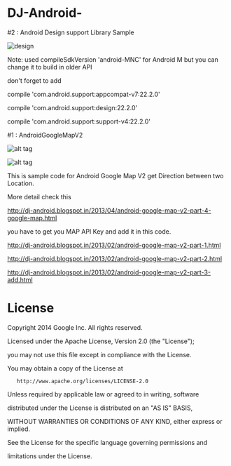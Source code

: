 DJ-Android-
===========
#2 : Android Design support Library Sample

![design](https://github.com/dhaval0122/DJ-Android-/blob/master/GM_20150603_183045.gif)

Note:  used compileSdkVersion 'android-MNC' for Android M but you can change it to build in older API

don't forget to add

 compile 'com.android.support:appcompat-v7:22.2.0'
 
 compile 'com.android.support:design:22.2.0'
 
 compile 'com.android.support:support-v4:22.2.0'


#1 : AndroidGoogleMapV2

![alt tag](http://4.bp.blogspot.com/-M-WQt1fkCvI/UXERoTECHzI/AAAAAAAABTY/lTZzywBjutc/s1600/map4_1.png)

![alt tag](http://1.bp.blogspot.com/--iNhka-FoWQ/UXERvbYVV0I/AAAAAAAABTc/wCJdRc3sYtQ/s1600/map4_2.png)

This is sample code for Android Google Map V2 get Direction between two Location.

More detail check this

http://dj-android.blogspot.in/2013/04/android-google-map-v2-part-4-google-map.html

you have to get you MAP API Key and add it in this code.

http://dj-android.blogspot.in/2013/02/android-google-map-v2-part-1.html

http://dj-android.blogspot.in/2013/02/android-google-map-v2-part-2.html

http://dj-android.blogspot.in/2013/02/android-google-map-v2-part-3-add.html




# License


  Copyright 2014 Google Inc. All rights reserved.
  
 
  Licensed under the Apache License, Version 2.0 (the "License");
  
  you may not use this file except in compliance with the License.
  
  You may obtain a copy of the License at
 
       http://www.apache.org/licenses/LICENSE-2.0
 
  Unless required by applicable law or agreed to in writing, software
  
  distributed under the License is distributed on an "AS IS" BASIS,
  
  WITHOUT WARRANTIES OR CONDITIONS OF ANY KIND, either express or implied.
  
  See the License for the specific language governing permissions and
  
  limitations under the License.
 


